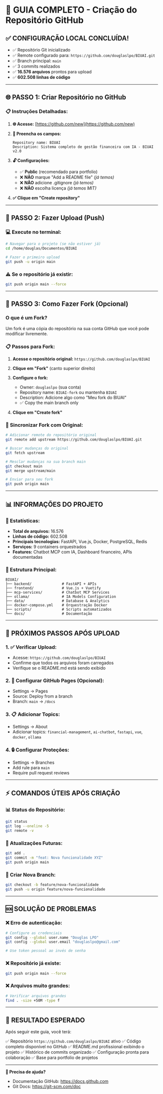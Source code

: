 # 🚀 GUIA COMPLETO - Criação do Repositório GitHub

## ✅ **CONFIGURAÇÃO LOCAL CONCLUÍDA!**

- ✅ Repositório Git inicializado
- ✅ Remote configurado para: `https://github.com/douglaslpo/BIUAI.git`
- ✅ Branch principal: `main`
- ✅ 3 commits realizados
- ✅ **16.576 arquivos** prontos para upload
- ✅ **602.508 linhas de código**

---

## 🌐 **PASSO 1: Criar Repositório no GitHub**

### 📋 **Instruções Detalhadas:**

1. **🌐 Acesse:** [https://github.com/new](https://github.com/new)

2. **📝 Preencha os campos:**
   ```
   Repository name: BIUAI
   Description: Sistema completo de gestão financeira com IA - BIUAI v2.0
   ```

3. **🔓 Configurações:**
   - ✅ **Public** (recomendado para portfolio)
   - ❌ **NÃO** marque "Add a README file" *(já temos)*
   - ❌ **NÃO** adicione .gitignore *(já temos)*
   - ❌ **NÃO** escolha licença *(já temos MIT)*

4. **✅ Clique em "Create repository"**

---

## 🚀 **PASSO 2: Fazer Upload (Push)**

### 💻 **Execute no terminal:**

```bash
# Navegar para o projeto (se não estiver já)
cd /home/douglas/Documentos/BIUAI

# Fazer o primeiro upload
git push -u origin main
```

### ⚠️ **Se o repositório já existir:**
```bash
git push origin main --force
```

---

## 🍴 **PASSO 3: Como Fazer Fork (Opcional)**

### **O que é um Fork?**
Um fork é uma cópia do repositório na sua conta GitHub que você pode modificar livremente.

### **📋 Passos para Fork:**

1. **Acesse o repositório original:** 
   `https://github.com/douglaslpo/BIUAI`

2. **Clique em "Fork"** (canto superior direito)

3. **Configure o fork:**
   - Owner: `douglaslpo` (sua conta)
   - Repository name: `BIUAI-fork` ou mantenha `BIUAI`
   - Description: Adicione algo como "Meu fork do BIUAI"
   - ✅ Copy the main branch only

4. **Clique em "Create fork"**

### **🔄 Sincronizar Fork com Original:**
```bash
# Adicionar remote do repositório original
git remote add upstream https://github.com/douglaslpo/BIUAI.git

# Buscar mudanças do original
git fetch upstream

# Mesclar mudanças na sua branch main
git checkout main
git merge upstream/main

# Enviar para seu fork
git push origin main
```

---

## 📊 **INFORMAÇÕES DO PROJETO**

### **🎯 Estatísticas:**
- **Total de arquivos:** 16.576
- **Linhas de código:** 602.508
- **Principais tecnologias:** FastAPI, Vue.js, Docker, PostgreSQL, Redis
- **Serviços:** 9 containers orquestrados
- **Features:** Chatbot MCP com IA, Dashboard financeiro, APIs documentadas

### **📁 Estrutura Principal:**
```
BIUAI/
├── backend/              # FastAPI + APIs
├── frontend/             # Vue.js + Vuetify
├── mcp-services/         # Chatbot MCP Services
├── ollama/               # IA Models Configuration
├── data/                 # Database & Analytics
├── docker-compose.yml    # Orquestração Docker
├── scripts/              # Scripts automatizados
└── docs/                 # Documentação
```

---

## 🎉 **PRÓXIMOS PASSOS APÓS UPLOAD**

### **1. ✅ Verificar Upload:**
- Acesse: `https://github.com/douglaslpo/BIUAI`
- Confirme que todos os arquivos foram carregados
- Verifique se o README.md está sendo exibido

### **2. 🌟 Configurar GitHub Pages (Opcional):**
- Settings → Pages
- Source: Deploy from a branch
- Branch: `main` → `/docs`

### **3. 📋 Adicionar Topics:**
- Settings → About
- Adicionar topics: `financial-management`, `ai-chatbot`, `fastapi`, `vue`, `docker`, `ollama`

### **4. 🔒 Configurar Proteções:**
- Settings → Branches
- Add rule para `main`
- Require pull request reviews

---

## ⚡ **COMANDOS ÚTEIS APÓS CRIAÇÃO**

### **📊 Status do Repositório:**
```bash
git status
git log --oneline -5
git remote -v
```

### **🔄 Atualizações Futuras:**
```bash
git add .
git commit -m "feat: Nova funcionalidade XYZ"
git push origin main
```

### **🌿 Criar Nova Branch:**
```bash
git checkout -b feature/nova-funcionalidade
git push -u origin feature/nova-funcionalidade
```

---

## 🆘 **SOLUÇÃO DE PROBLEMAS**

### **❌ Erro de autenticação:**
```bash
# Configure as credenciais
git config --global user.name "Douglas LPO"
git config --global user.email "douglaslpo@gmail.com"

# Use token pessoal ao invés de senha
```

### **❌ Repositório já existe:**
```bash
git push origin main --force
```

### **❌ Arquivos muito grandes:**
```bash
# Verificar arquivos grandes
find . -size +50M -type f
```

---

## 🎯 **RESULTADO ESPERADO**

Após seguir este guia, você terá:

✅ Repositório `https://github.com/douglaslpo/BIUAI` ativo
✅ Código completo disponível no GitHub
✅ README.md profissional exibindo o projeto
✅ Histórico de commits organizado
✅ Configuração pronta para colaboração
✅ Base para portfolio de projetos

---

**📧 Precisa de ajuda?** 
- Documentação GitHub: https://docs.github.com
- Git Docs: https://git-scm.com/doc 